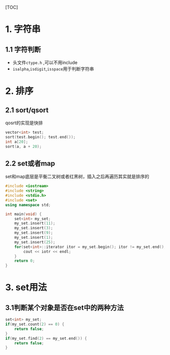 [TOC]
# 1. 字符串
## 1.1 字符判断
* 头文件`ctype.h` ,可以不用include
* `isalpha`,`isdigit`,`isspace`用于判断字符串

# 2. 排序
## 2.1 sort/qsort
qosrt的实现是快排
``` c++
vector<int> test;
sort(test.begin(); test.end());
int a[20];
sort(a, a + 20);
```
## 2.2 set或者map
set和map底层是平衡二叉树或者红黑树，插入之后再遍历其实就是排序的
``` c++
#include <iostream>
#include <string>
#include <stdio.h>
#include <set>
using namespace std;

int main(void) {
    set<int> my_set;
    my_set.insert(11);
    my_set.insert(3);
    my_set.insert(9);
    my_set.insert(1);
    my_set.insert(25);
    for(set<int>::iterator itor = my_set.begin(); itor != my_set.end(); ++itor) {
        cout << iotr << endl;
    }
    return 0;
}
```
# 3. set用法
## 3.1判断某个对象是否在set中的两种方法
``` c++
set<int> my_set;
if(my_set.count(2) == 0) {
    return false;
}
if(my_set.find(2) == my_set.end()) {
    return false;
}
```